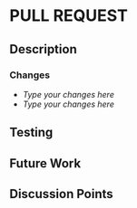 # PULL REQUEST

## Description

<!-- High level description or summary of the PR -->

### Changes

<!-- List of changes -->

- _Type your changes here_
- _Type your changes here_

## Testing

<!-- This section explains to users how to test the changes on their local machine -->

## Future Work

<!-- Optional -->
<!-- Add any future work plans that are not addressed by the PR but are raised by the PR -->

## Discussion Points

<!-- Optional -->
<!-- Points that need further discussion with the PR reviewers or other team members -->

